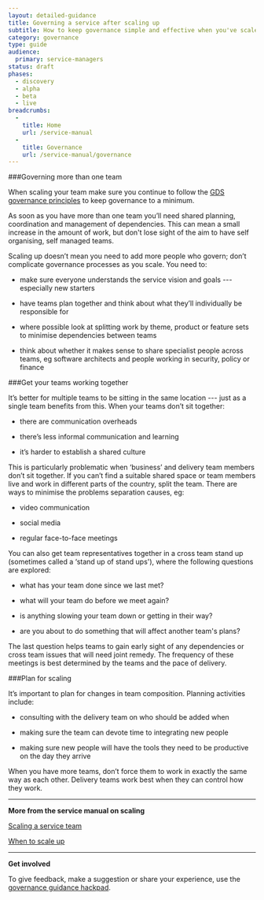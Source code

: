 ```yaml
---
layout: detailed-guidance
title: Governing a service after scaling up
subtitle: How to keep governance simple and effective when you've scaled your team
category: governance
type: guide
audience:
  primary: service-managers
status: draft
phases:
  - discovery
  - alpha
  - beta
  - live
breadcrumbs:
  -
    title: Home
    url: /service-manual
  -
    title: Governance
    url: /service-manual/governance
---
```


###Governing more than one team

When scaling your team make sure you continue to follow the [GDS governance principles](/service-manual/governance/governance-principles) to keep governance to a minimum.

As soon as you have more than one team you’ll need shared planning, coordination and management of dependencies. This can mean a small increase in the amount of work, but don't lose sight of the aim to have self organising, self managed teams.

Scaling up doesn’t mean you need to add more people who govern; don’t complicate governance processes as you scale. You need to:

* make sure everyone understands the service vision and goals --- especially new starters

* have teams plan together and think about what they’ll individually be responsible for

* where possible look at splitting work by theme, product or feature sets to minimise dependencies between teams

* think about whether it makes sense to share specialist people across teams, eg software architects and people working in security, policy or finance

###Get your teams working together

It’s better for multiple teams to be sitting in the same location --- just as a single team benefits from this. When your teams don’t sit together:

* there are communication overheads

* there’s less informal communication and learning

* it’s harder to establish a shared culture

This is particularly problematic when ‘business’ and delivery team members don’t sit together. If you can’t find a suitable shared space or team members live and work in different parts of the country, split the team. There are ways to minimise the problems separation causes, eg:

* video communication

* social media

* regular face-to-face meetings

You can also get team representatives together in a cross team stand up (sometimes called a ‘stand up of stand ups'), where the following questions are explored:

* what has your team done since we last met?

* what will your team do before we meet again?

* is anything slowing your team down or getting in their way?

* are you about to do something that will affect another team's plans?

The last question helps teams to gain early sight of any dependencies or cross team issues that will need joint remedy. The frequency of these meetings is best determined by the teams and the pace of delivery.

###Plan for scaling

It’s important to plan for changes in team composition. Planning activities include: 

* consulting with the delivery team on who should be added when

* making sure the team can devote time to integrating new people

* making sure new people will have the tools they need to be productive on the day they arrive

When you have more teams, don’t force them to work in exactly the same way as each other. Delivery teams work best when they can control how they work. 

<hr>

**More from the service manual on scaling**

[Scaling a service team](/service-manual/governance/scaling-a-service-team)

[When to scale up](/service-manual/governance/when-to-scale-up)

<hr>

**Get involved**

To give feedback, make a suggestion or share your experience, use the [governance guidance hackpad](https://gds-governance-guidance.hackpad.com/Governing-a-scaled-service-7BVjUS2Q6os).